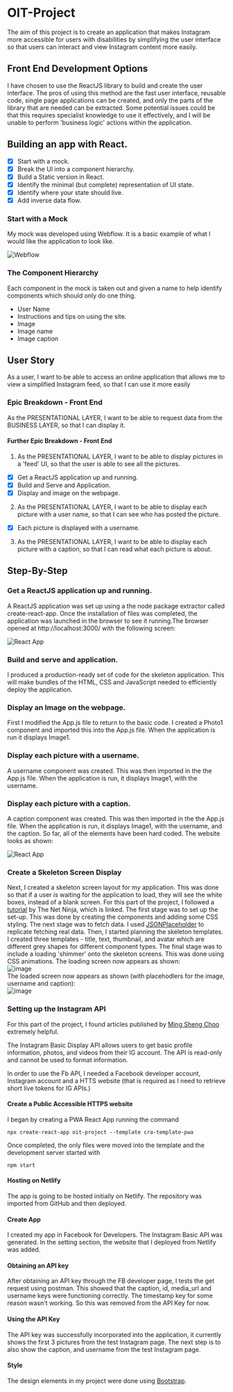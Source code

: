 # OIT-Project

The aim of this project is to create an application that makes Instagram more accessible for users with disabilities by simplifying the user interface so that users can interact and view Instagram content more easily. 

## Front End Development Options

I have chosen to use the ReactJS library to build and create the user interface. The pros of using this method are the fast user interface, reusable code, single page applications can be created, and only the parts of the library that are needed can be extracted. Some potential issues could be that this requires specialist knowledge to use it effectively, and I will be unable to perform 'business logic' actions within the application. 

## Building an app with React. 

- [X] Start with a mock. 
- [X] Break the UI into a component hierarchy. 
- [X] Build a Static version in React.
- [X] Identify the minimal (but complete) representation of UI state. 
- [X] Identify where your state should live. 
- [X] Add inverse data flow. 

### Start with a Mock

My mock was developed using Webflow. It is a basic example of what I would like the application to look like. 

![Webflow](../oit-project/src/images/webflow.jpg)

### The Component Hierarchy

Each component in the mock is taken out and given a name to help identify components which should only do one thing. 

- User Name
- Instructions and tips on using the site. 
- Image
- Image name
- Image caption

## User Story

As a user, I want to be able to access an online application that allows me to view a simplified Instagram feed, so that I can use it more easily

### Epic Breakdown - Front End

As the PRESENTATIONAL LAYER, I want to be able to request data from the BUSINESS LAYER, so that I can display it.

#### Further Epic Breakdown - Front End

1. As the PRESENTATIONAL LAYER, I want to be able to display pictures in a 'feed' UI, so that the user is able to see all the pictures.

- [X] Get a ReactJS application up and running.
- [X] Build and Serve and Application. 
- [X] Display and image on the webpage.

2. As the PRESENTATIONAL LAYER, I want to be able to display each picture with a user name, so that I can see who has posted the picture.

- [X] Each picture is displayed with a username. 


3. As the PRESENTATIONAL LAYER, I want to be able to display each picture with a caption, so that I can read what each picture is about.

## Step-By-Step

### Get a ReactJS application up and running. 

A ReactJS application was set up using a the node package extractor called create-react-app. Once the installation of files was completed, the application was launched in the browser to see it running.The browser opened at http://localhost:3000/ with the following screen: 

![React App](../oit-project/src/images/react-app.jpg)

### Build and serve and application. 

I produced a production-ready set of code for the skeleton application. This will make bundles of the HTML, CSS and JavaScript needed to efficiently deploy the application. 

### Display an Image on the webpage. 

First I modified the App.js file to return to the basic code. I created a Photo1 component and imported this into the App.js file. When the application is run it displays Image1. 

### Display each picture with a username. 

A username component was created. This was then imported in the the App.js file. When the application is run, it displays Image1, with the username. 

### Display each picture with a caption. 

A caption component was created. This was then imported in the the App.js file. When the application is run, it displays Image1, with the username, and the caption. So far, all of the elements have been hard coded. The website looks as shown: 

![React App](../oit-project/src/images/website.jpg)

### Create a Skeleton Screen Display

Next, I created a skeleton screen layout for my application. This was done so that if a user is waiting for the application to load, they will see the white boxes, instead of a blank screen. For this part of the project, I followed a [tutorial](https://www.youtube.com/watch?v=cg_tmJBisp8) by The Net Ninja, which is linked. The first stage was to set up the set-up. This was done by creating the components and adding some CSS styling. The next stage was to fetch data. I used [JSONPlaceholder](https://jsonplaceholder.typicode.com/) to replicate fetching real data.  Then, I started planning the skeleton templates. I created three templates - title, text, thumbnail, and avatar which are different grey shapes for different component types. The final stage was to include a loading 'shimmer' onto the skeleton screens. This was done using CSS animations.
The loading screen now appears as shown: 
</br>
![image](https://user-images.githubusercontent.com/88347024/201534223-87c9fbcf-67c6-4b99-a605-f052ba5eedb6.png)
</br>
The loaded screen now appears as shown (with placehodlers for the image, username and caption):
</br>
![image](https://user-images.githubusercontent.com/88347024/201534237-ba419e97-7b0b-4e8f-a9fe-f196dd393046.png)

### Setting up the Instagram API

For this part of the project, I found articles published by [Ming Sheng Choo](https://cming0721.medium.com/instagram-feeds-with-instagram-api-part-1-create-app-and-token-4a91ee3bd154) extremely helpful. 

The Instagram Basic Display API allows users to get basic profile information, photos, and videos from their IG account. The API is read-only and cannot be used to format information. 

In order to use the Fb API, I needed a Facebook developer account, Instagram account and a HTTS website (that is required as I need to retrieve short live tokens for IG APIs.)

#### Create a Public Accessible HTTPS website

I began by creating a PWA React App running the command 
```
npx create-react-app oit-project --template cra-template-pwa
```
Once completed, the only files were moved into the template and the development server started with
```
npm start
```

#### Hosting on Netlify

The app is going to be hosted initially on Netlify. The repository was imported from GitHub and then deployed. 

#### Create App

I created my app in Facebook for Developers. The Instagram Basic API was generated. In the setting section, the website that I deployed from Netlify was added. 

#### Obtaining an API key

After obtaining an API key through the FB developer page, I tests the get request using postman. This showed that the caption, id, media_url and username keys were functioning correctly. The timestamp key for some reason wasn't working. So this was removed from the API Key for now. 

#### Using the API Key
The API key was successfully incorporated into the application, it currently shows the first 3 pictures from the test Instagram page. The next step is to also show the caption, and username from the test Instagram page. 

#### Style

The design elements in my project were done using [Bootstrap](https://getbootstrap.com/). 